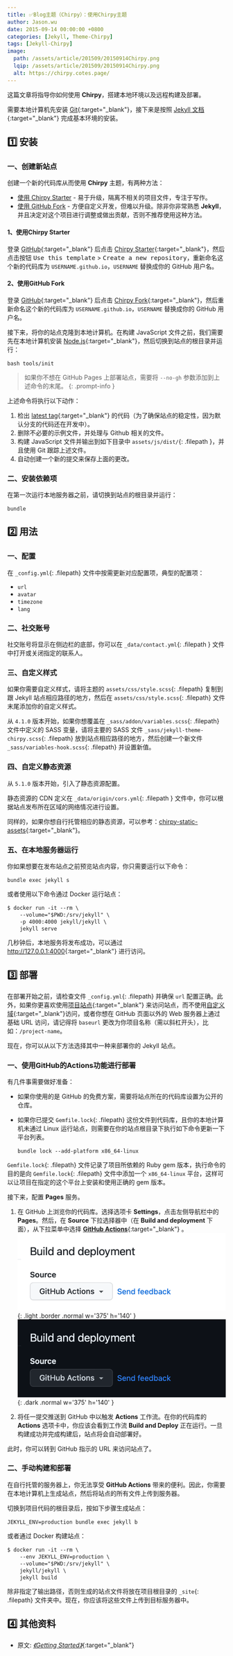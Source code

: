 ```yaml
---
title: ✅Blog主题（Chirpy）：使用Chirpy主题
author: Jason.wu
date: 2015-09-14 00:00:00 +0800
categories: [Jekyll, Theme-Chirpy]
tags: [Jekyll-Chirpy]
image:
  path: /assets/article/201509/20150914Chirpy.png
  lqip: /assets/article/201509/20150914Chirpy.png
  alt: https://chirpy.cotes.page/
---
```


[Git]: https://git-scm.com/
[Jekyll 文档]: https://jekyllrb.com/docs/installation/
[GitHub]: https://github.com/
[Chirpy Starter]: https://github.com/cotes2020/chirpy-starter
[Chirpy Fork]: https://github.com/cotes2020/jekyll-theme-chirpy/fork
[Node.js]: https://nodejs.org/
[latest-tag]: https://github.com/cotes2020/jekyll-theme-chirpy/tags
[chirpy-static-assets]: https://github.com/cotes2020/chirpy-static-assets#readme
[project site]: https://help.github.com/en/github/working-with-github-pages/about-github-pages#types-of-github-pages-sites
[custom domains site]: https://docs.github.com/en/pages/configuring-a-custom-domain-for-your-github-pages-site/about-custom-domains-and-github-pages
[GitHub Actions]: https://docs.github.com/en/pages/getting-started-with-github-pages/configuring-a-publishing-source-for-your-github-pages-site#publishing-with-a-custom-github-actions-workflow
[Getting Started]: https://chirpy.cotes.page/posts/getting-started/

这篇文章将指导你如何使用 **Chirpy**，搭建本地环境以及远程构建及部署。

需要本地计算机先安装 [Git][Git]{:target="_blank"}，接下来是按照 [Jekyll 文档][Jekyll 文档]{:target="_blank"} 完成基本环境的安装。

## 1️⃣ 安装

### 一、创建新站点

创建一个新的代码库从而使用 **Chirpy** 主题，有两种方法：

- [使用 Chirpy Starter](#1使用chirpy-starter) - 易于升级，隔离不相关的项目文件，专注于写作。
- [使用 GitHub Fork](#2使用github-fork) - 方便自定义开发，但难以升级。除非你非常熟悉 **Jekyll**，并且决定对这个项目进行调整或做出贡献，否则不推荐使用这种方法。

#### 1、使用Chirpy Starter

登录 [GitHub][GitHub]{:target="_blank"} 后点击 [Chirpy Starter][Chirpy Starter]{:target="_blank"}，然后点击按钮 <kbd>Use this template</kbd> > <kbd>Create a new repository</kbd>，重新命名这个新的代码库为 `USERNAME.github.io`，`USERNAME` 替换成你的 GitHub 用户名。

#### 2、使用GitHub Fork

登录 [GitHub][GitHub]{:target="_blank"} 后点击 [Chirpy Fork][Chirpy Fork]{:target="_blank"}，然后重新命名这个新的代码库为 `USERNAME.github.io`，`USERNAME` 替换成你的 GitHub 用户名。

接下来，将你的站点克隆到本地计算机。在构建 JavaScript 文件之前，我们需要先在本地计算机安装 [Node.js][Node.js]{:target="_blank"}，然后切换到站点的根目录并运行：

```console
bash tools/init
```

> 如果你不想在 GitHub Pages 上部署站点，需要将 `--no-gh` 参数添加到上述命令的末尾。
{: .prompt-info }

上述命令将执行以下动作：

1. 检出 [latest tag][latest-tag]{:target="_blank"} 的代码（为了确保站点的稳定性，因为默认分支的代码还在开发中）。
2. 删除不必要的示例文件，并处理与 Github 相关的文件。
3. 构建 JavaScript 文件并输出到如下目录中 `assets/js/dist/`{: .filepath }，并且使用 Git 跟踪上述文件。
4. 自动创建一个新的提交来保存上面的更改。

### 二、安装依赖项

在第一次运行本地服务器之前，请切换到站点的根目录并运行：

```console
bundle
```

## 2️⃣ 用法

### 一、配置

在 `_config.yml`{: .filepath} 文件中按需更新对应配置项，典型的配置项：

- `url`
- `avatar`
- `timezone`
- `lang`

### 二、社交账号

社交账号将显示在侧边栏的底部，你可以在 `_data/contact.yml`{: .filepath } 文件中打开或关闭指定的联系人。

### 三、自定义样式

如果你需要自定义样式，请将主题的 `assets/css/style.scss`{: .filepath} 复制到跟 Jekyll 站点相应路径的地方，然后在 `assets/css/style.scss`{: .filepath} 文件末尾添加你的自定义样式。

从 `4.1.0` 版本开始，如果你想覆盖在 `_sass/addon/variables.scss`{: .filepath} 文件中定义的 SASS 变量，请将主要的 SASS 文件 `_sass/jekyll-theme-chirpy.scss`{: .filepath} 放到站点相应路径的地方，然后创建一个新文件 `_sass/variables-hook.scss`{: .filepath} 并设置新值。

### 四、自定义静态资源

从 `5.1.0` 版本开始，引入了静态资源配置。

静态资源的 CDN 定义在 `_data/origin/cors.yml`{: .filepath } 文件中，你可以根据站点发布所在区域的网络情况进行设置。

同样的，如果你想自行托管相应的静态资源，可以参考：[chirpy-static-assets][chirpy-static-assets]{:target="_blank"}。

### 五、在本地服务器运行

你如果想要在发布站点之前预览站点内容，你只需要运行以下命令：

```console
bundle exec jekyll s
```

或者使用以下命令通过 Docker 运行站点：

```console
$ docker run -it --rm \
    --volume="$PWD:/srv/jekyll" \
    -p 4000:4000 jekyll/jekyll \
    jekyll serve
```

几秒钟后，本地服务将发布成功，可以通过 <http://127.0.0.1:4000>{:target="_blank"} 进行访问。

## 3️⃣ 部署

在部署开始之前，请检查文件 `_config.yml`{: .filepath} 并确保 `url` 配置正确。此外，如果你更喜欢使用[项目站点][project site]{:target="_blank"} 来访问站点，而不使用[自定义域][custom domains site]{:target="_blank"}访问，或者你想在 GitHub 页面以外的 Web 服务器上通过基础 URL 访问，请记得将 `baseurl` 更改为你项目名称（需以斜杠开头），比如：`/project-name`。

现在，你可以从以下方法选择其中一种来部署你的 Jekyll 站点。

### 一、使用GitHub的Actions功能进行部署

有几件事需要做好准备：

- 如果你使用的是 GitHub 的免费方案，需要将站点所在的代码库设置为公开的仓库。
- 如果你已提交 `Gemfile.lock`{: .filepath} 这份文件到代码库，且你的本地计算机未通过 Linux 运行站点，则需要在你的站点根目录下执行如下命令更新一下平台列表。

  ```console
  bundle lock --add-platform x86_64-linux
  ```

`Gemfile.lock`{: .filepath} 文件记录了项目所依赖的 Ruby gem 版本，执行命令的目的是向 `Gemfile.lock`{: .filepath} 文件中添加一个 `x86_64-linux` 平台，这样可以让项目在指定的这个平台上安装和使用正确的 gem 版本。

接下来，配置 **Pages** 服务。

1. 在 GitHub 上浏览你的代码库。选择选项卡 **Settings**，点击左侧导航栏中的 **Pages**。然后，在 **Source** 下拉选择器中（在 **Build and deployment** 下面），从下拉菜单中选择 [**GitHub Actions**][GitHub Actions]{:target="_blank"} 。
![Build source](/assets/article/201509/pages-source-light.png){: .light .border .normal w='375' h='140' }
![Build source](/assets/article/201509/pages-source-dark.png){: .dark .normal w='375' h='140' }

2. 将任一提交推送到 GitHub 中以触发 **Actions** 工作流。在你的代码库的 **Actions** 选项卡中，你应该会看到工作流 **Build and Deploy** 正在运行。一旦构建成功并完成构建后，站点将会自动部署好。

此时，你可以转到 GitHub 指示的 URL 来访问站点了。

### 二、手动构建和部署

在自行托管的服务器上，你无法享受 **GitHub Actions** 带来的便利。因此，你需要在本地计算机上生成站点，然后将站点的所有文件上传到服务器。

切换到项目代码的根目录后，按如下步骤生成站点：

```console
JEKYLL_ENV=production bundle exec jekyll b
```

或者通过 Docker 构建站点：

```console
$ docker run -it --rm \
    --env JEKYLL_ENV=production \
    --volume="$PWD:/srv/jekyll" \
    jekyll/jekyll \
    jekyll build
```

除非指定了输出路径，否则生成的站点文件将放在项目根目录的 `_site`{: .filepath} 文件夹中。现在，你应该将这些文件上传到目标服务器中。

## 4️⃣ 其他资料

- 原文: [_《Getting Started》_][Getting Started]{:target="_blank"}
